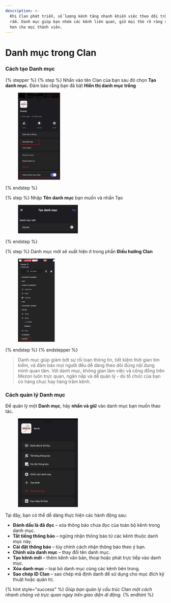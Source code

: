 ```yaml
---
description: >-
  Khi Clan phát triển, số lượng kênh tăng nhanh khiến việc theo dõi trở nên rối
  rắm. Danh mục giúp bạn nhóm các kênh liên quan, giữ mọi thứ rõ ràng và dễ tìm
  hơn cho mọi thành viên.
---
```


# Danh mục trong Clan

### Cách tạo Danh mục

{% stepper %}
{% step %}
Nhấn vào tên Clan của bạn sau đó chọn **Tạo danh mục.** Đảm bảo rằng bạn đã bật **Hiển thị danh mục trống**

<div align="left"><figure><img src="../../../../.gitbook/assets/image (40).png" alt="" width="132"><figcaption></figcaption></figure></div>
{% endstep %}

{% step %}
Nhập **Tên danh mục** bạn muốn và nhấn Tạo

<div align="left"><figure><img src="../../../../.gitbook/assets/image (41).png" alt="" width="188"><figcaption></figcaption></figure></div>
{% endstep %}

{% step %}
Danh mục mới sẽ xuất hiện ở trong phần **Điều hướng Clan**

<div align="left"><figure><img src="../../../../.gitbook/assets/image (42).png" alt="" width="115"><figcaption></figcaption></figure></div>
{% endstep %}
{% endstepper %}

> Danh mục giúp giảm bớt sự rối loạn thông tin, tiết kiệm thời gian tìm kiếm, và đảm bảo mọi người đều dễ dàng theo dõi đúng nội dung mình quan tâm. Với danh mục, không gian làm việc và cộng đồng trên Mezon luôn trực quan, ngăn nắp và dễ quản lý - dù tổ chức của bạn có hàng chục hay hàng trăm kênh.

### Cách quản lý Danh mục

Để quản lý một **Danh mục**, hãy **nhấn và giữ** vào danh mục bạn muốn thao tác.

<div align="left"><figure><img src="../../../../.gitbook/assets/z7096845555127_c51e4a0fd9eb47b07dd3f1d94209d04f.jpg" alt="" width="188"><figcaption></figcaption></figure></div>

Tại đây, bạn có thể dễ dàng thực hiện các hành động sau:

* **Đánh dấu là đã đọc** – xóa thông báo chưa đọc của toàn bộ kênh trong danh mục.
* **Tắt tiếng thông báo** – ngừng nhận thông báo từ các kênh thuộc danh mục này.
* **Cài đặt thông báo** – tùy chỉnh cách nhận thông báo theo ý bạn.
* **Chỉnh sửa danh mục** – thay đổi tên danh mục.
* **Tạo kênh mới** – thêm kênh văn bản, thoại hoặc phát trực tiếp vào danh mục.
* **Xóa danh mục** – loại bỏ danh mục cùng các kênh bên trong.
* **Sao chép ID Clan** – sao chép mã định danh để sử dụng cho mục đích kỹ thuật hoặc quản trị.

{% hint style="success" %}
_Giúp bạn quản lý cấu trúc Clan một cách nhanh chóng và trực quan ngay trên giao diện di động._
{% endhint %}
